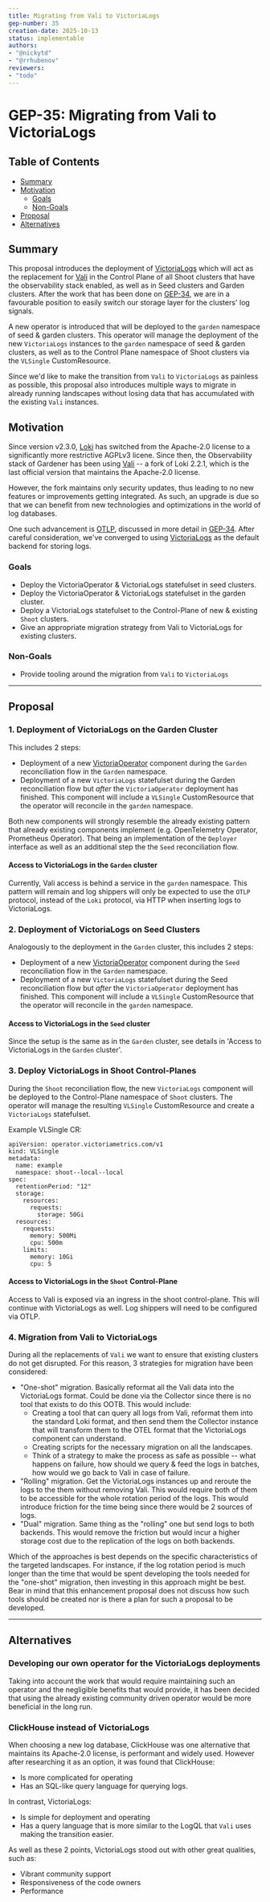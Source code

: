 ```yaml
---
title: Migrating from Vali to VictoriaLogs
gep-number: 35
creation-date: 2025-10-13
status: implementable
authors:
- "@nickytd"
- "@rrhubenov"
reviewers:
- "todo"
---
```


# GEP-35: Migrating from Vali to VictoriaLogs

## Table of Contents

- [Summary](#summary)
- [Motivation](#motivation)
  - [Goals](#goals)
  - [Non-Goals](#non-goals)
- [Proposal](#proposal)
- [Alternatives](#alternatives)

## Summary

This proposal introduces the deployment of [VictoriaLogs](https://github.com/VictoriaMetrics/VictoriaLogs) which will act as the replacement for [Vali](https://github.com/credativ/vali) in the Control Plane of all Shoot clusters that have the observability stack enabled, as well as in Seed clusters and Garden clusters. After the work that has been done on [GEP-34](https://github.com/gardener/gardener/pull/11861), we are in a favourable position to easily switch our storage layer for the clusters' log signals.

A new operator is introduced that will be deployed to the `garden` namespace of seed & garden clusters. This operator will manage the deployment of the new `VictoriaLogs` instances to the `garden` namespace of seed & garden clusters, as well as to the Control Plane namespace of Shoot clusters via the `VLSingle` CustomResource.

Since we'd like to make the transition from `Vali` to `VictoriaLogs` as painless as possible, this proposal also introduces multiple ways to migrate in already running landscapes without losing data that has accumulated with the existing `Vali` instances.

## Motivation

Since version v2.3.0, [Loki](https://github.com/grafana/loki) has switched from the Apache-2.0 license to a significantly more restrictive AGPLv3 licene. Since then, the Observability stack of Gardener has been using [Vali](https://github.com/credativ/vali) -- a fork of Loki 2.2.1, which is the last official version that maintains the Apache-2.0 license.

However, the fork maintains only security updates, thus leading to no new features or improvements getting integrated. As such, an upgrade is due so that we can benefit from new technologies and optimizations in the world of  log databases.

One such advancement is [OTLP](https://opentelemetry.io/docs/specs/otel/protocol/), discussed in more detail in [GEP-34](https://github.com/gardener/gardener/blob/master/docs/proposals/34-observability2.0-opentelemtry-operator-and-collectors.md).  After careful consideration, we've converged to using [VictoriaLogs](https://github.com/VictoriaMetrics/VictoriaLogs) as the default backend for storing logs.

### Goals

- Deploy the VictoriaOperator & VictoriaLogs statefulset in seed clusters.
- Deploy the VictoriaOperator & VictoriaLogs statefulset in the garden cluster.
- Deploy a VictoriaLogs statefulset to the Control-Plane of new & existing `Shoot` clusters.
- Give an appropriate migration strategy from Vali to VictoriaLogs for existing clusters.

### Non-Goals

- Provide tooling around the migration from `Vali` to `VictoriaLogs`

---

## Proposal

### 1. Deployment of VictoriaLogs on the Garden Cluster

This includes 2 steps:
- Deployment of a new [VictoriaOperator](https://github.com/VictoriaMetrics/operator) component during the `Garden` reconciliation flow in the `Garden` namespace.
- Deployment of a new `VictoriaLogs` statefulset during the Garden reconciliation flow but *after* the `VictoriaOperator` deployment has finished. This component will include a `VLSingle` CustomResource that the operator will reconcile in the `garden` namespace.

Both new components will strongly resemble the already existing pattern that already existing components implement (e.g. OpenTelemetry Operator, Prometheus Operator). That being an implementation of the `Deployer` interface as well as an additional step the the `Seed` reconciliation flow.

#### Access to VictoriaLogs in the `Garden` cluster

Currently, Vali access is behind a service in the `garden` namespace. This pattern will remain and log shippers will only be expected to use the `OTLP` protocol, instead of the `Loki` protocol, via HTTP when inserting logs to VictoriaLogs.

### 2. Deployment of VictoriaLogs on Seed Clusters

Analogously to the deployment in the `Garden` cluster, this includes 2 steps:
- Deployment of a new [VictoriaOperator](https://github.com/VictoriaMetrics/operator) component during the `Seed` reconciliation flow in the `Garden` namespace.
- Deployment of a new `VictoriaLogs` statefulset during the Seed reconciliation flow but *after* the `VictoriaOperator` deployment has finished. This component will include a `VLSingle` CustomResource that the operator will reconcile in the `garden` namespace.

#### Access to VictoriaLogs in the `Seed` cluster

Since the setup is the same as in the `Garden` cluster, see details in 'Access to VictoriaLogs in the `Garden` cluster'.

### 3. Deploy VictoriaLogs in Shoot Control-Planes

During the `Shoot` reconciliation flow, the new `VictoriaLogs` component will be deployed to the Control-Plane namespace of `Shoot` clusters. The operator will manage the resulting `VLSingle` CustomResource and create a `VictoriaLogs` statefulset.

Example VLSingle CR:
```
apiVersion: operator.victoriametrics.com/v1
kind: VLSingle
metadata:
  name: example
  namespace: shoot--local--local
spec:
  retentionPeriod: "12"
  storage:
    resources:
      requests:
        storage: 50Gi
  resources:
    requests:
      memory: 500Mi
      cpu: 500m
    limits:
      memory: 10Gi
      cpu: 5
```

#### Access to VictoriaLogs in the `Shoot` Control-Plane

Access to Vali is exposed via an ingress in the shoot control-plane. This will continue with VictoriaLogs as well. Log shippers will need to be configured via OTLP.

### 4. Migration from Vali to VictoriaLogs

During all the replacements of `Vali` we want to ensure that existing clusters do not get disrupted. For this reason, 3 strategies for migration have been considered:
- "One-shot" migration. Basically reformat all the Vali data into the VictoriaLogs format. Could be done via the Collector since there is no tool that exists to do this OOTB. This would include:
	- Creating a tool that can query all logs from Vali, reformat them into the standard Loki format, and then send them the Collector instance that will transform them to the OTEL format that the VictoriaLogs component can understand.
	- Creating scripts for the necessary migration on all the landscapes.
	- Think of a strategy to make the process as safe as possible -- what happens on failure, how should we query & feed the logs in batches, how would we go back to Vali in case of failure.
- "Rolling" migration. Get the VictoriaLogs instances up and reroute the logs to the them without removing Vali. This would require both of them to be accessible for the whole rotation period of the logs. This would introduce friction for the time being since there would be 2 sources of logs.
- "Dual" migration. Same thing as the "rolling" one but send logs to both backends. This would remove the friction but would incur a higher storage cost due to the replication of the logs on both backends.

Which of the approaches is best depends on the specific characteristics of the targeted landscapes. For instance, if the log rotation period is much longer than the time that would be spent developing the tools needed for the "one-shot" migration, then investing in this approach might be best. Bear in mind that this enhancement proposal does not discuss how such tools should be created nor is there a plan for such a proposal to be developed.

---

## Alternatives

### Developing our own operator for the VictoriaLogs deployments

Taking into account the work that would require maintaining such an operator and the negligible benefits that would provide, it has been decided that using the already existing community driven operator would be more beneficial in the long run.

### ClickHouse instead of VictoriaLogs

When choosing a new log database, ClickHouse was one alternative that maintains its Apache-2.0 license, is performant and widely used.
However after researching it as an option, it was found that ClickHouse:
- Is more complicated for operating
- Has an SQL-like query language for querying logs.

In contrast, VictoriaLogs:
- Is simple for deployment and operating
- Has a query language that is more similar to the LogQL that `Vali` uses making the transition easier.

As well as these 2 points, VictoriaLogs stood out with other great qualities, such as:
- Vibrant community support
- Responsiveness of the code owners
- Performance 
